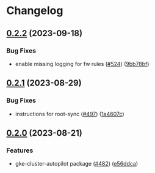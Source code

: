 # Changelog

## [0.2.2](https://github.com/GoogleCloudPlatform/pubsec-declarative-toolkit/compare/solutions/gke/configconnector/gke-cluster-autopilot/0.2.1...solutions/gke/configconnector/gke-cluster-autopilot/0.2.2) (2023-09-18)


### Bug Fixes

* enable missing logging for fw rules ([#524](https://github.com/GoogleCloudPlatform/pubsec-declarative-toolkit/issues/524)) ([9bb78bf](https://github.com/GoogleCloudPlatform/pubsec-declarative-toolkit/commit/9bb78bf67f0bc76ba414435c1ae2483144f2eaac))

## [0.2.1](https://github.com/GoogleCloudPlatform/pubsec-declarative-toolkit/compare/solutions/gke/configconnector/gke-cluster-autopilot/0.2.0...solutions/gke/configconnector/gke-cluster-autopilot/0.2.1) (2023-08-29)


### Bug Fixes

* instructions for root-sync ([#497](https://github.com/GoogleCloudPlatform/pubsec-declarative-toolkit/issues/497)) ([1a4607c](https://github.com/GoogleCloudPlatform/pubsec-declarative-toolkit/commit/1a4607c9798d8a960cbf79f976cc5236a719e947))

## [0.2.0](https://github.com/GoogleCloudPlatform/pubsec-declarative-toolkit/compare/solutions/gke/configconnector/gke-cluster-autopilot-v0.1.0...solutions/gke/configconnector/gke-cluster-autopilot/0.2.0) (2023-08-21)


### Features

* gke-cluster-autopilot package ([#482](https://github.com/GoogleCloudPlatform/pubsec-declarative-toolkit/issues/482)) ([e56ddca](https://github.com/GoogleCloudPlatform/pubsec-declarative-toolkit/commit/e56ddca68ce8890a2ff401ed8a0458182dd91d84))
